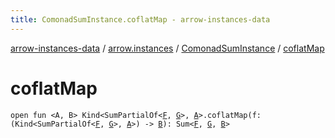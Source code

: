 ```yaml
---
title: ComonadSumInstance.coflatMap - arrow-instances-data
---
```


[arrow-instances-data](../../index.html) / [arrow.instances](../index.html) / [ComonadSumInstance](index.html) / [coflatMap](./coflat-map.html)

# coflatMap

`open fun <A, B> Kind<SumPartialOf<`[`F`](index.html#F)`, `[`G`](index.html#G)`>, `[`A`](coflat-map.html#A)`>.coflatMap(f: (Kind<SumPartialOf<`[`F`](index.html#F)`, `[`G`](index.html#G)`>, `[`A`](coflat-map.html#A)`>) -> `[`B`](coflat-map.html#B)`): Sum<`[`F`](index.html#F)`, `[`G`](index.html#G)`, `[`B`](coflat-map.html#B)`>`